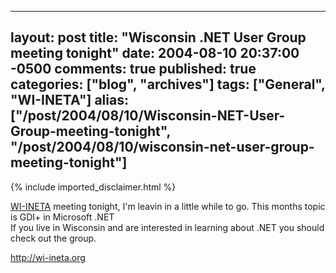   ---
  layout: post
  title: "Wisconsin .NET User Group meeting tonight"
  date: 2004-08-10 20:37:00 -0500
  comments: true
  published: true
  categories: ["blog", "archives"]
  tags: ["General", "WI-INETA"]
  alias: ["/post/2004/08/10/Wisconsin-NET-User-Group-meeting-tonight", "/post/2004/08/10/wisconsin-net-user-group-meeting-tonight"]
  ---
<!-- more -->
{% include imported_disclaimer.html %}
<p>
<a href="http://wi-ineta.org" target="_blank" title="Wisconsin .NET Users Group">WI-INETA</a> meeting tonight, I&#39;m leavin in a little while to go. This months topic is GDI+ in Microsoft .NET<br />
If you live in Wisconsin and are interested in learning about .NET you should check out the group.
</p>
<p>
<a href="http://wi-ineta.org/">http://wi-ineta.org</a>
</p>
